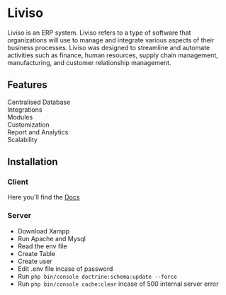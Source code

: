 # Liviso

Liviso is an ERP system. Liviso refers to a type of software that organizations
will use to manage and integrate various aspects of their business processes.
Liviso was designed to streamline and automate activities such as finance, human
resources, supply chain management, manufacturing, and customer relationship
management.

## Features

Centralised Database<br> Integrations<br> Modules<br> Customization<br> Report
and Analytics<br> Scalability

## Installation

### Client

Here you'll find the
[Docs](https://drive.google.com/drive/folders/1XDO5tmF38wL0DU92T2T52ZV6gbQ0xL-L)

### Server

- Download Xampp
- Run Apache and Mysql
- Read the env file
- Create Table
- Create user
- Edit .env file incase of password
- Run `php bin/console doctrine:schema:update --force`
- Run `php bin/console cache:clear` incase of 500 internal server error
